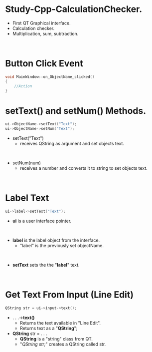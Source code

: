 # Study-Cpp-CalculationChecker.

- First QT Graphical interface.
- Calculation checker.
- Multiplication, sum, subtraction.

&nbsp;

# Button Click Event

```c++
void MainWindow::on_ObjectName_clicked()
{
    //Action
}
```

# setText() and setNum() Methods.

```C++
ui->ObjectName->setText("Text");
ui->ObjectName->setNum("Text");
```

- setText("Text")
  - receives QString as argument and set objects text.

&nbsp;

- setNum(num)
  - receives a number and converts it to string to set objects text.

&nbsp;

# Label Text

```C++
ui->label->setText("Text");
```

- **ui** is a user interface pointer.

&nbsp;

- **label** is the label object from the interface.
  - "label" is the previously set objectName.

&nbsp;

- **setText** sets the the "**label**" text.

&nbsp;

# Get Text From Input (Line Edit)

```c++
QString str = ui->input->text();
```

- . . .->**text()**
  - Returns the text available in "Line Edit".
  - Returns text as a "**QString**";
- **QString** str = . . .
  - **QString** is a "string" class from QT.
  - "_QString str;_" creates a QString called str.
